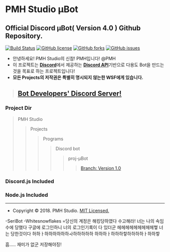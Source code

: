 PMH Studio μBot
================
Official Discord μBot( Version 4.0 ) Github Repository.
--------------------------------------------------------------
[![Build Status](https://travis-ci.org/PMHStudio/DiscordMuBot.svg?branch=%CE%BCBot-ver4)](https://travis-ci.org/PMHStudio/DiscordMuBot)
[![GitHub license](https://img.shields.io/github/license/PMHStudio/DiscordMuBot.svg)](https://github.com/PMHStudio/DiscordMuBot/blob/%CE%BCBot-ver4/LICENSE)
[![GitHub forks](https://img.shields.io/github/forks/PMHStudio/DiscordMuBot.svg)](https://github.com/PMHStudio/DiscordMuBot/network)
[![GitHub issues](https://img.shields.io/github/issues/PMHStudio/DiscordMuBot.svg)](https://github.com/PMHStudio/DiscordMuBot/issues)


- 안녕하세요! PMH Studio의 신참! PMH입니다! @PMH
- 이 프로젝트는 [**Discord**](https://discordapp.com)에서 제공하는 [**Discord API**](https://discordapp.com/developers/)기반으로 다용도 Bot을 만드는것을 목표로 하는 프로젝트입니다!
- **모든 Projects의 저작권은 특별히 명시되지 않는한 WSF에게 있습니다.**


> ## [**Bot Developers' Discord Server!**](https://discord.gg/kEnspqB)

### Project Dir
> PMH Studio
>> Projects
>>> Programs
>>>> Discord bot
>>>>> proj-μBot
>>>>>> [Branch: Version 1.0](https://github.com/PMHStudio/DiscordMuBot/branches)

### Discord.js Included
### Node.js Included

-------------------------------------------------------------

- Copyright &copy; 2018. PMH Studio. [MIT Licensed.](https://github.com/PMHStudio/DiscordMuBot/LICENSE)

-SeriBot -Whitesnowflakes
=당신의 계정은 해킹당하였다
수고해라! 너는 나의 속임수에 당했다
구글에 로그인하니 너의 로그인기록이 다 있더군
헤헤헤헤헤헤헤헤헤헿 너는 당한것이다
허하ㅏ하하하하하하ㅘ하하하하하
하하하ㅏ하하하핳하하하하ㅏ하하핳

흠..... 재미가 없군
저장해야징!
